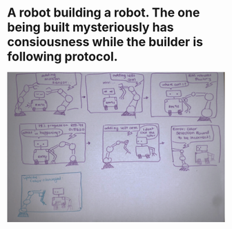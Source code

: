 # A robot building a robot. The one being built mysteriously has consiousness while the builder is following protocol.

![](images/img1.png)
